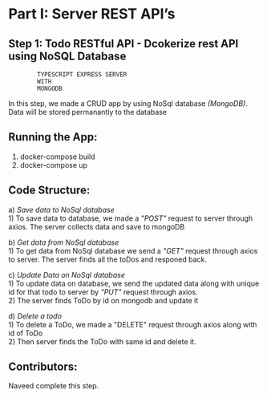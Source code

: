 

Part I: Server REST API’s
=========================
Step 1: Todo RESTful API - Dcokerize rest API using NoSQL Database
-------------------------------------------------------------------------------

            TYPESCRIPT EXPRESS SERVER
            WITH
            MONGODB



In this step, we made a CRUD app by using NoSql database *(MongoDB)*. Data will be stored permanantly to the database



Running the App:
--------------

  1) docker-compose build
  2) docker-compose up







Code Structure:
---------------
  a) _Save data to NoSql database_<br />
      1) To save data to database, we made a *"POST"* request to server through axios. The server collects data and save to mongoDB



  b) _Get data from NoSql database_<br />
      1) To get data from NoSql database we send a *"GET"* request through axios to server. The server finds all the toDos and responed back.


  c) _Update Data on NoSql database_<br />
      1) To update data on database, we send the updated data along with unique id for that todo to server by *"PUT"* request through axios.
      <br />
      2) The server finds ToDo by id on mongodb and update it


  d) _Delete a todo_<br />
      1) To delete a ToDo, we made a "DELETE" request through axios along with id of ToDo <br />
      2) Then server finds the ToDo with same id and delete it.





Contributors:
-----------
Naveed complete this step.
